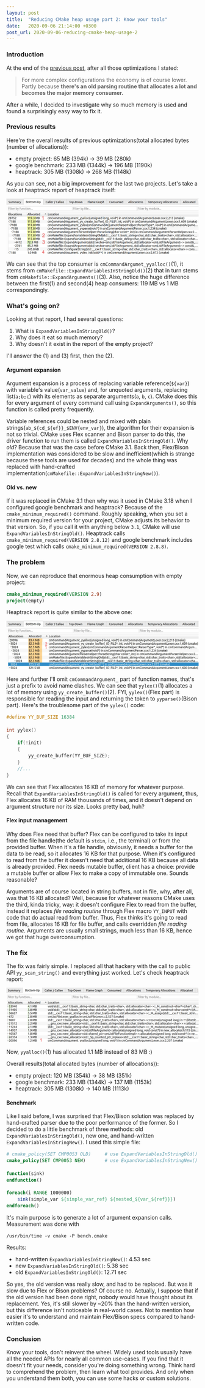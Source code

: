 ```yaml
---
layout: post
title:  "Reducing CMake heap usage part 2: Know your tools"
date:   2020-09-06 21:14:00 +0300
post_url: 2020-09-06-reducing-cmake-heap-usage-2
---
```

### Introduction

At the end of the [previous post](https://oleksandrkvl.github.io/2020/08/30/reducing-cmake-heap-usage.html),
after all those optimizations I stated:
>For more complex configurations the economy is of course lower. Partly because 
**there's an old parsing routine that allocates a lot and becomes the major 
memory consumer.**

After a while, I decided to investigate why so much memory is used and found 
a surprisingly easy way to fix it.

### Previous results

Here're the overall results of previous optimizations(total allocated bytes 
(number of allocations)):
- empty project: 65 MB (394k) -> 39 MB (280k)
- google benchmark: 233 MB (1344k) -> 196 MB (1190k)
- heaptrack: 305 MB (1308k) -> 268 MB (1148k)

As you can see, not a big improvement for the last two projects. Let's take a
look at heaptrack report of heaptrack itself:

![heaptrack-expand-old](/assets/images/heaptrack-expand-old.jpg)

We can see that the top consumer is `cmCommandArgumet_yyalloc()`(1), it stems
from `cmMakefile::ExpandVariablesInStringOld()`(2) that in turn stems from 
`cmMakefile::ExpandArguments()`(3). Also, notice the huge difference between 
the first(1) and second(4) heap consumers: 119 MB vs 1 MB correspondingly.

### What's going on?

Looking at that report, I had several questions:
1. What is `ExpandVariablesInStringOld()`?
2. Why does it eat so much memory?
3. Why doesn't it exist in the report of the empty project?

I'll answer the (1) and (3) first, then the (2).

#### Argument expansion

Argument expansion is a process of replacing variable reference(`${var}`) with 
variable's value(`var_value`) and, for unquoted arguments, replacing 
list(`a;b;c`) with its elements as separate arguments(`a`, `b`, `c`). CMake does 
this for every argument of every command call using `ExpandArguments()`, 
so this function is called pretty frequently.

Variable references could be nested and mixed with plain 
strings(`ab_${cd_${ef}}_$ENV{env_var}`), the algorithm for their expansion is 
not so trivial. CMake uses Flex scanner and Bison 
parser to do this, the driver function to run them is called 
`ExpandVariablesInStringOld()`.
Why *old*? Because that was the case before CMake 3.1. Back then, Flex/Bison 
implementation was considered to be slow and inefficient(which is strange
because these tools are used for decades) and the whole thing was
replaced with hand-crafted 
implementation(`cmMakefile::ExpandVariablesInStringNew()`).

#### Old vs. new

If it was replaced in CMake 3.1 then why was it used in CMake 3.18 when I
configured google benchmark and heaptrack? Because of the `cmake_minimum_required()` 
command. Roughly speaking, when you set a minimum required version for your
project, CMake adjusts its behavior to that version. So, if you call it with 
anything below `3.1`, CMake will use `ExpandVariablesInStringOld()`.
Heaptrack calls `cmake_minimum_required(VERSION 2.8.12)` and google benchmark 
includes google test which calls `cmake_minimum_required(VERSION 2.8.8)`.


### The problem

Now, we can reproduce that enormous heap consumption with empty project:
```cmake
cmake_minimum_required(VERSION 2.9)
project(empty)
```

Heaptrack report is quite similar to the above one:

![heaptrack-empty-exp-old](/assets/images/heaptrack-empty-exp-old.jpg)

Here and further I'll omit `cmCommandArgument_` part of function names, that's
just a prefix to avoid name clashes.
We can see that `yylex()`(1) allocates a lot of memory using 
`yy_create_buffer()`(2). FYI, `yylex()`(Flex part) is responsible for reading
the input and returning the token to `yyparse()`(Bison part).
Here's the troublesome part of the `yylex()` code:

```cpp
#define YY_BUF_SIZE 16384

int yylex()
{
    if(!init)
    {
        yy_create_buffer(YY_BUF_SIZE);
    }    
    //...
}
```

We can see that Flex allocates 16 KB of memory for whatever purpose. Recall that
`ExpandVariablesInStringOld()` is called for every argument, thus, Flex
allocates 16 KB of RAM thousands of times, and it doesn't depend on argument 
structure nor its size. Looks pretty bad, huh?

#### Flex input management

Why does Flex need that buffer? Flex can be configured to take its input from
the file handle(the default is `stdin`, i.e., the terminal) or from the provided 
buffer. When it's a file handle, obviously, it needs a buffer for the data to be 
read, so it allocates 16 KB for that purpose. When it's configured to read from
the buffer it doesn't need that additional 16 KB because all data is already 
provided. Flex needs mutable buffer, client has a choice: provide a mutable 
buffer or allow Flex to make a copy of immutable one. Sounds reasonable?

Arguments are of course located in string buffers, not in file, why, 
after all, was that 16 KB allocated? Well, because for whatever reasons CMake
uses the third, kinda tricky, way: it doesn't configure Flex to read from the 
buffer, instead it replaces *file reading routine* through Flex macro `YY_INPUT`
with code that do actual read from buffer. Thus, Flex thinks it's going to
read from file, allocates 16 KB for file buffer, and calls overridden 
*file reading routine*. Arguments are usually small strings, much less than
16 KB, hence we got that huge overconsumption.


### The fix

The fix was fairly simple. I replaced all that hackery with the call to 
public API `yy_scan_string()` and everything just worked. Let's check heaptrack 
report:

![heaptrack-empty-exp-old-fixed](/assets/images/heaptrack-empty-exp-old-fixed.jpg)

Now, `yyalloc()`(1) has allocated 1.1 MB instead of 83 MB :)

Overall results(total allocated bytes (number of allocations)):
- empty project: 120 MB (354k) -> 38 MB (351k)
- google benchmark: 233 MB (1344k) -> 137 MB (1153k)
- heaptrack: 305 MB (1308k) -> 140 MB (1113k)

#### Benchmark

Like I said before, I was surprised that Flex/Bison solution was replaced by 
hand-crafted parser due to the poor performance of the former. So I decided to
do a little benchmark of three methods: old `ExpandVariablesInStringOld()`, new
one, and hand-written `ExpandVariablesInStringNew()`. I used this simple
file:

```cmake
# cmake_policy(SET CMP0053 OLD)     # use ExpandVariablesInStringOld()
cmake_policy(SET CMP0053 NEW)       # use ExpandVariablesInStringNew()

function(sink)
endfunction()

foreach(i RANGE 1000000)
    sink(simple_var ${simple_var_ref} ${nested_${var_${ref}}})
endforeach()
```

It's main purpose is to generate a lot of argument expansion calls. Measurement
was done with
```shell
/usr/bin/time -v cmake -P bench.cmake
```

Results:
- hand-written `ExpandVariablesInStringNew()`: 4.53 sec
- new `ExpandVariablesInStringOld()`: 5.38 sec
- old `ExpandVariablesInStringOld()`: 12.71 sec

So yes, the old version was really slow, and had to be replaced. But was it slow
due to Flex or Bison problems? Of course no. Actually, I suppose that if the old
version had been done right, nobody would have thought about its replacement.
Yes, it's still slower by ~20% than the hand-written version, but this
difference isn't noticeable in real-world cases. Not to mention how easier it's
to understand and maintain Flex/Bison specs compared to hand-written code.

### Conclusion

Know your tools, don't reinvent the wheel. Widely used tools usually have all
the needed APIs for nearly all common use-cases. If you find that it doesn't fit
your needs, consider you're doing something wrong. Think hard to comprehend the 
problem, then learn what tool provides. And only when you understand them both,
you can use some hacks or custom solutions.